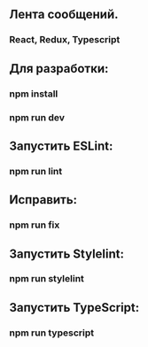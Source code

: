 ## Лента сообщений. 
### React, Redux, Typescript

## Для разработки:

### npm install
### npm run dev

## Запустить ESLint:

### npm run lint

## Исправить:

### npm run fix

## Запустить Stylelint:

### npm run stylelint

## Запустить TypeScript:

### npm run typescript
